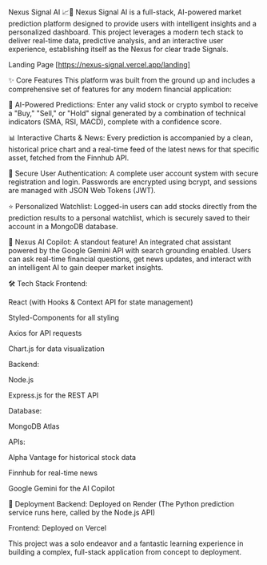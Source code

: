 Nexus Signal AI 📈🤖
Nexus Signal AI is a full-stack, AI-powered market prediction platform designed to provide users with intelligent insights and a personalized dashboard. This project leverages a modern tech stack to deliver real-time data, predictive analysis, and an interactive user experience, establishing itself as the Nexus for clear trade Signals.

Landing Page [https://nexus-signal.vercel.app/landing]

✨ Core Features
This platform was built from the ground up and includes a comprehensive set of features for any modern financial application:

🧠 AI-Powered Predictions: Enter any valid stock or crypto symbol to receive a "Buy," "Sell," or "Hold" signal generated by a combination of technical indicators (SMA, RSI, MACD), complete with a confidence score.

📊 Interactive Charts & News: Every prediction is accompanied by a clean, historical price chart and a real-time feed of the latest news for that specific asset, fetched from the Finnhub API.

🔐 Secure User Authentication: A complete user account system with secure registration and login. Passwords are encrypted using bcrypt, and sessions are managed with JSON Web Tokens (JWT).

⭐ Personalized Watchlist: Logged-in users can add stocks directly from the prediction results to a personal watchlist, which is securely saved to their account in a MongoDB database.

🚀 Nexus AI Copilot: A standout feature! An integrated chat assistant powered by the Google Gemini API with search grounding enabled. Users can ask real-time financial questions, get news updates, and interact with an intelligent AI to gain deeper market insights.

🛠️ Tech Stack
Frontend:

React (with Hooks & Context API for state management)

Styled-Components for all styling

Axios for API requests

Chart.js for data visualization

Backend:

Node.js

Express.js for the REST API

Database:

MongoDB Atlas

APIs:

Alpha Vantage for historical stock data

Finnhub for real-time news

Google Gemini for the AI Copilot

🚀 Deployment
Backend: Deployed on Render (The Python prediction service runs here, called by the Node.js API)

Frontend: Deployed on Vercel

This project was a solo endeavor and a fantastic learning experience in building a complex, full-stack application from concept to deployment.

